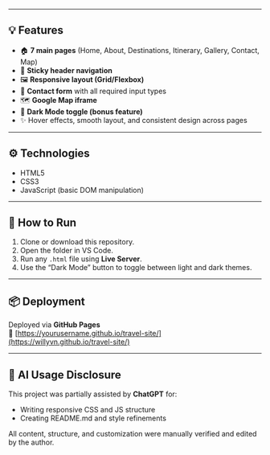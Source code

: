
---

## 💡 Features
- 🏠 **7 main pages** (Home, About, Destinations, Itinerary, Gallery, Contact, Map)
- 🧭 **Sticky header navigation**
- 🖼️ **Responsive layout (Grid/Flexbox)**
- 📩 **Contact form** with all required input types
- 🗺️ **Google Map iframe**
- 🌙 **Dark Mode toggle (bonus feature)**
- ✨ Hover effects, smooth layout, and consistent design across pages

---

## ⚙️ Technologies
- HTML5  
- CSS3  
- JavaScript (basic DOM manipulation)

---

## 🚀 How to Run
1. Clone or download this repository.  
2. Open the folder in VS Code.  
3. Run any `.html` file using **Live Server**.  
4. Use the “Dark Mode” button to toggle between light and dark themes.  

---

## 📦 Deployment
Deployed via **GitHub Pages**  
🔗 [https://yourusername.github.io/travel-site/](https://willyvn.github.io/travel-site/)

---

## 🧠 AI Usage Disclosure
This project was partially assisted by **ChatGPT** for:
- Writing responsive CSS and JS structure
- Creating README.md and style refinements

All content, structure, and customization were manually verified and edited by the author.

